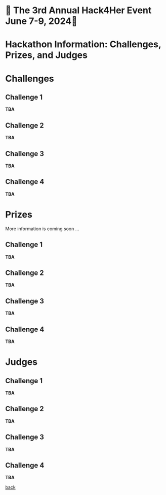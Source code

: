 # 🌟 The 3rd Annual Hack4Her Event June 7-9, 2024🌟

# Hackathon Information: Challenges, Prizes, and Judges
# Challenges

## Challenge 1
**TBA**
## Challenge 2
**TBA**
## Challenge 3
**TBA**
## Challenge 4
**TBA**

# Prizes
More information is coming soon ...

## Challenge 1
**TBA**
## Challenge 2
**TBA**
## Challenge 3
**TBA**
## Challenge 4
**TBA**

# Judges

## Challenge 1
**TBA**
## Challenge 2
**TBA**
## Challenge 3
**TBA**
## Challenge 4
**TBA**

[back](./)
